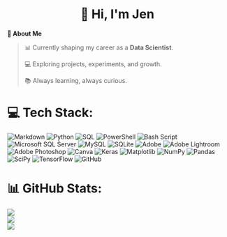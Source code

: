 <h1 align="center">👋 Hi, I'm Jen</h1>

**🌟 About Me**  

> 📊 Currently shaping my career as a **Data Scientist**.
> 
> 💻 Exploring projects, experiments, and growth.
>
> 📚 Always learning, always curious.



# 💻 Tech Stack:
![Markdown](https://img.shields.io/badge/Markdown-FFFFFF?style=for-the-badge&logo=markdown&logoColor=000000)
![Python](https://img.shields.io/badge/Python-FFFFFF?style=for-the-badge&logo=python&logoColor=000000)
![SQL](https://img.shields.io/badge/SQL-FFFFFF?style=for-the-badge&logo=database&logoColor=000000)
![PowerShell](https://img.shields.io/badge/PowerShell-FFFFFF?style=for-the-badge&logo=powershell&logoColor=000000)
![Bash Script](https://img.shields.io/badge/Bash_Script-FFFFFF?style=for-the-badge&logo=gnu-bash&logoColor=000000)
![Microsoft SQL Server](https://img.shields.io/badge/Microsoft_SQL_Server-FFFFFF?style=for-the-badge&logo=microsoftsqlserver&logoColor=000000)
![MySQL](https://img.shields.io/badge/MySQL-FFFFFF?style=for-the-badge&logo=mysql&logoColor=000000)
![SQLite](https://img.shields.io/badge/SQLite-FFFFFF?style=for-the-badge&logo=sqlite&logoColor=000000)
![Adobe](https://img.shields.io/badge/Adobe-FFFFFF?style=for-the-badge&logo=adobe&logoColor=000000)
![Adobe Lightroom](https://img.shields.io/badge/Adobe_Lightroom-FFFFFF?style=for-the-badge&logo=adobelightroom&logoColor=000000)
![Adobe Photoshop](https://img.shields.io/badge/Adobe_Photoshop-FFFFFF?style=for-the-badge&logo=adobephotoshop&logoColor=000000)
![Canva](https://img.shields.io/badge/Canva-FFFFFF?style=for-the-badge&logo=canva&logoColor=000000)
![Keras](https://img.shields.io/badge/Keras-FFFFFF?style=for-the-badge&logo=keras&logoColor=000000)
![Matplotlib](https://img.shields.io/badge/Matplotlib-FFFFFF?style=for-the-badge&logo=plotly&logoColor=000000)
![NumPy](https://img.shields.io/badge/NumPy-FFFFFF?style=for-the-badge&logo=numpy&logoColor=000000)
![Pandas](https://img.shields.io/badge/Pandas-FFFFFF?style=for-the-badge&logo=pandas&logoColor=000000)
![SciPy](https://img.shields.io/badge/SciPy-FFFFFF?style=for-the-badge&logo=scipy&logoColor=000000)
![TensorFlow](https://img.shields.io/badge/TensorFlow-FFFFFF?style=for-the-badge&logo=tensorflow&logoColor=000000)
![GitHub](https://img.shields.io/badge/GitHub-FFFFFF?style=for-the-badge&logo=github&logoColor=000000)

# 📊 GitHub Stats:
![](https://github-readme-stats.vercel.app/api?username=jenuzho&theme=dark&hide_border=false&include_all_commits=true&count_private=true)<br/>
![](https://nirzak-streak-stats.vercel.app/?user=jenuzho&theme=dark&hide_border=false)<br/>
![](https://github-readme-stats.vercel.app/api/top-langs/?username=jenuzho&theme=dark&hide_border=false&include_all_commits=true&count_private=true&layout=compact)

<!-- Proudly created with GPRM ( https://gprm.itsvg.in ) -->
